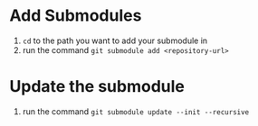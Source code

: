 # Add Submodules
1. `cd` to the path you want to add your submodule in
2. run the command `git submodule add <repository-url>`

# Update the submodule
1. run the command `git submodule update --init --recursive`